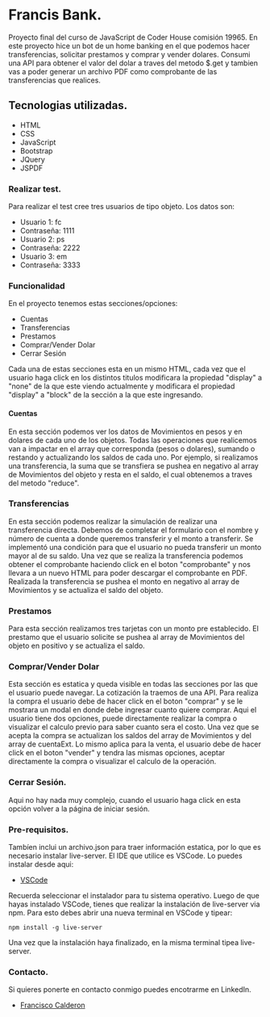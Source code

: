 # Francis Bank.

Proyecto final del curso de JavaScript de Coder House comisión 19965.
En este proyecto hice un bot de un home banking en el que podemos hacer transferencias, solicitar prestamos y comprar y vender dolares.
Consumi una API para obtener el valor del dolar a traves del metodo $.get y tambien vas a poder generar un archivo PDF como comprobante
de las transferencias que realices.

## Tecnologias utilizadas.

- HTML
- CSS
- JavaScript
- Bootstrap
- JQuery
- JSPDF

### Realizar test.

Para realizar el test cree tres usuarios de tipo objeto. Los datos son:

- Usuario 1: fc
- Contraseña: 1111
- Usuario 2: ps
- Contraseña: 2222
- Usuario 3: em
- Contraseña: 3333

### Funcionalidad

En el proyecto tenemos estas secciones/opciones:

- Cuentas
- Transferencias
- Prestamos
- Comprar/Vender Dolar
- Cerrar Sesión

Cada una de estas secciones esta en un mismo HTML, cada vez que el usuario haga click en los distintos titulos modificara la propiedad
"display" a "none" de la que este viendo actualmente y modificara el propiedad "display" a "block" de la sección a la que este
ingresando.

#### Cuentas

En esta sección podemos ver los datos de Movimientos en pesos y en dolares de cada uno de los objetos. Todas las operaciones
que realicemos van a impactar en el array que corresponda (pesos o dolares), sumando o restando y actualizando los saldos de cada uno.
Por ejemplo, si realizamos una transferencia, la suma que se transfiera se pushea en negativo al array de Movimientos del objeto
y resta en el saldo, el cual obtenemos a traves del metodo "reduce".

### Transferencias

En esta sección podemos realizar la simulación de realizar una transferencia directa. Debemos de completar el formulario con el nombre y
número de cuenta a donde queremos transferir y el monto a transferir. Se implementó una condición para que el usuario no pueda transferir
un monto mayor al de su saldo.
Una vez que se realiza la transferencia podemos obtener el comprobante haciendo click en el boton "comprobante" y nos llevara a un nuevo HTML
para poder descargar el comprobante en PDF.
Realizada la transferencia se pushea el monto en negativo al array de Movimientos y se actualiza el saldo del objeto.

### Prestamos

Para esta sección realizamos tres tarjetas con un monto pre establecido. El prestamo que el usuario solicite se pushea al array de
Movimientos del objeto en positivo y se actualiza el saldo.

### Comprar/Vender Dolar

Esta sección es estatica y queda visible en todas las secciones por las que el usuario puede navegar. La cotización la traemos de una API.
Para realiza la compra el usuario debe de hacer click en el boton "comprar" y se le mostrara un modal en donde debe ingresar cuanto quiere comprar.
Aqui el usuario tiene dos opciones, puede directamente realizar la compra o visualizar el calculo previo para saber cuanto sera el costo. Una
vez que se acepta la compra se actualizan los saldos del array de Movimientos y del array de cuentaExt.
Lo mismo aplica para la venta, el usuario debe de hacer click en el boton "vender" y tendra las mismas opciones, aceptar directamente la compra o
visualizar el calculo de la operación.

### Cerrar Sesión.

Aqui no hay nada muy complejo, cuando el usuario haga click en esta opción volver a la página de iniciar sesión.

### Pre-requisitos.

Tambíen inclui un archivo.json para traer información estatica, por lo que es necesario instalar live-server.
El IDE que utilice es VSCode. Lo puedes instalar desde aqui:

- [VSCode](https://code.visualstudio.com/)

Recuerda seleccionar el instalador para tu sistema operativo.
Luego de que hayas instalado VSCode, tienes que realizar la instalación de live-server via npm.
Para esto debes abrir una nueva terminal en VSCode y tipear:

```
npm install -g live-server
```

Una vez que la instalación haya finalizado, en la misma terminal tipea live-server.

### Contacto.

Si quieres ponerte en contacto conmigo puedes encotrarme en LinkedIn.

- [Francisco Calderon](https://www.linkedin.com/in/francalders67/)
